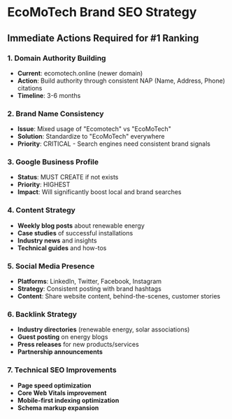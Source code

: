 # EcoMoTech Brand SEO Strategy

## Immediate Actions Required for #1 Ranking

### 1. Domain Authority Building
- **Current**: ecomotech.online (newer domain)
- **Action**: Build authority through consistent NAP (Name, Address, Phone) citations
- **Timeline**: 3-6 months

### 2. Brand Name Consistency
- **Issue**: Mixed usage of "Ecomotech" vs "EcoMoTech"
- **Solution**: Standardize to "EcoMoTech" everywhere
- **Priority**: CRITICAL - Search engines need consistent brand signals

### 3. Google Business Profile
- **Status**: MUST CREATE if not exists
- **Priority**: HIGHEST
- **Impact**: Will significantly boost local and brand searches

### 4. Content Strategy
- **Weekly blog posts** about renewable energy
- **Case studies** of successful installations
- **Industry news** and insights
- **Technical guides** and how-tos

### 5. Social Media Presence
- **Platforms**: LinkedIn, Twitter, Facebook, Instagram
- **Strategy**: Consistent posting with brand hashtags
- **Content**: Share website content, behind-the-scenes, customer stories

### 6. Backlink Strategy
- **Industry directories** (renewable energy, solar associations)
- **Guest posting** on energy blogs
- **Press releases** for new products/services
- **Partnership announcements**

### 7. Technical SEO Improvements
- **Page speed optimization**
- **Core Web Vitals improvement**
- **Mobile-first indexing optimization**
- **Schema markup expansion**
